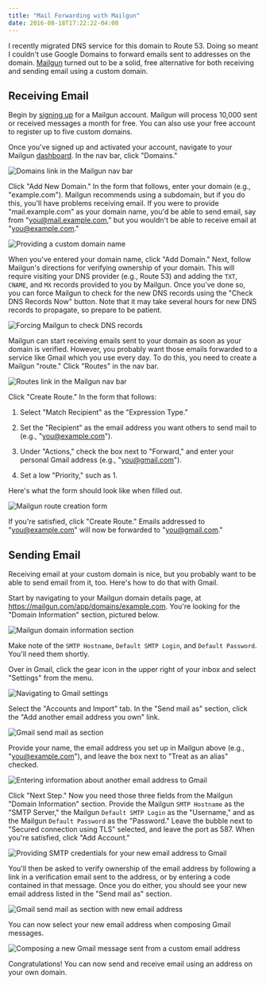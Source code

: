 ```yaml
---
title: "Mail Forwarding with Mailgun"
date: 2016-08-18T17:22:22-04:00
---
```


I recently migrated DNS service for this domain to Route 53. Doing so meant I couldn't use Google Domains to forward emails sent to addresses on the domain. [Mailgun](https://mailgun.com) turned out to be a solid, free alternative for both receiving and sending email using a custom domain.

## Receiving Email

Begin by [signing up](https://mailgun.com/signup) for a Mailgun account. Mailgun will process 10,000 sent or received messages a month for free. You can also use your free account to register up to five custom domains.

Once you've signed up and activated your account, navigate to your Mailgun [dashboard](https://mailgun.com/app/dashboard). In the nav bar, click "Domains."

![Domains link in the Mailgun nav bar](mailgun-nav-domains.png)

Click "Add New Domain." In the form that follows, enter your domain (e.g., "example.com"). Mailgun recommends using a subdomain, but if you do this, you'll have problems receiving email. If you were to provide "mail.example.com" as your domain name, you'd be able to send email, say from "you@mail.example.com," but you wouldn't be able to receive email at "you@example.com."

![Providing a custom domain name](mailgun-custom-domain-entry.png)

When you've entered your domain name, click "Add Domain." Next, follow Mailgun's directions for verifying ownership of your domain. This will require visiting your DNS provider (e.g., Route 53) and adding the `TXT`, `CNAME`, and `MX` records provided to you by Mailgun. Once you've done so, you can force Mailgun to check for the new DNS records using the "Check DNS Records Now" button. Note that it may take several hours for new DNS records to propagate, so prepare to be patient.

![Forcing Mailgun to check DNS records](mailgun-force-dns-check.png)

Mailgun can start receiving emails sent to your domain as soon as your domain is verified. However, you probably want those emails forwarded to a service like Gmail which you use every day. To do this, you need to create a Mailgun "route." Click "Routes" in the nav bar.

![Routes link in the Mailgun nav bar](mailgun-nav-routes.png)

Click "Create Route." In the form that follows:

1. Select "Match Recipient" as the "Expression Type."

2. Set the "Recipient" as the email address you want others to send mail to (e.g., "you@example.com").

3. Under "Actions," check the box next to "Forward," and enter your personal Gmail address (e.g., "you@gmail.com").

4. Set a low "Priority," such as 1.

Here's what the form should look like when filled out.

![Mailgun route creation form](mailgun-route-form.png)

If you're satisfied, click "Create Route." Emails addressed to "you@example.com" will now be forwarded to "you@gmail.com."

## Sending Email

Receiving email at your custom domain is nice, but you probably want to be able to send email from it, too. Here's how to do that with Gmail.

Start by navigating to your Mailgun domain details page, at https://mailgun.com/app/domains/example.com. You're looking for the "Domain Information" section, pictured below.

![Mailgun domain information section](mailgun-domain-info.png)

Make note of the `SMTP Hostname`, `Default SMTP Login`, and `Default Password`. You'll need them shortly.

Over in Gmail, click the gear icon in the upper right of your inbox and select "Settings" from the menu.

![Navigating to Gmail settings](gmail-menu-settings.png)

Select the "Accounts and Import" tab. In the "Send mail as" section, click the "Add another email address you own" link.

![Gmail send mail as section](gmail-accounts-and-import.png)

Provide your name, the email address you set up in Mailgun above (e.g., "you@example.com"), and leave the box next to "Treat as an alias" checked.

![Entering information about another email address to Gmail](gmail-new-address-info.png)

Click "Next Step." Now you need those three fields from the Mailgun "Domain Information" section. Provide the Mailgun `SMTP Hostname` as the "SMTP Server," the Mailgun `Default SMTP Login` as the "Username," and as the Mailgun `Default Password` as the "Password." Leave the bubble next to "Secured connection using TLS" selected, and leave the port as 587. When you're satisfied, click "Add Account."

![Providing SMTP credentials for your new email address to Gmail](gmail-new-address-smtp-credentials.png)

You'll then be asked to verify ownership of the email address by following a link in a verification email sent to the address, or by entering a code contained in that message. Once you do either, you should see your new email address listed in the "Send mail as" section.

![Gmail send mail as section with new email address](gmail-send-mail-as.png)

You can now select your new email address when composing Gmail messages.

![Composing a new Gmail message sent from a custom email address](gmail-new-message.png)

Congratulations! You can now send and receive email using an address on your own domain.
